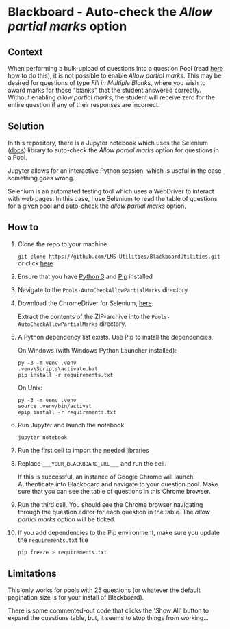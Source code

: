 # Blackboard - Auto-check the *Allow partial marks* option

## Context

When performing a bulk-upload of questions into a question Pool (read [here](https://help.blackboard.com/Learn/Instructor/Tests_Pools_Surveys/Reuse_Questions/Upload_Questions) how to do this), it is not possible to enable *Allow partial marks*. This may be desired for questions of type *Fill in Multiple Blanks*, where you wish to award marks for those "blanks" that the student answered correctly. Without enabling *allow partial marks*, the student will receive zero for the entire question if any of their responses are incorrect.



## Solution

In this repository, there is a Jupyter notebook which uses the Selenium ([docs](https://selenium-python.readthedocs.io/)) library to auto-check the *Allow partial marks* option for questions in a Pool.

Jupyter allows for an interactive Python session, which is useful in the case something goes wrong.

Selenium is an automated testing tool which uses a WebDriver to interact with web pages. In this case, I use Selenium to read the table of questions for a given pool and auto-check the *allow partial marks* option.



## How to

1. Clone the repo to your machine

   `git clone https://github.com/LMS-Utilities/BlackboardUtilities.git` or click [here](https://github.com/LMS-Utilities/BlackboardUtilities/archive/master.zip)

2. Ensure that you have [Python 3](https://www.python.org/downloads/) and [Pip](https://pip.pypa.io/en/stable/installing/) installed

3. Navigate to the `Pools-AutoCheckAllowPartialMarks` directory

4. Download the ChromeDriver for Selenium, [here](https://chromedriver.chromium.org/).

   Extract the contents of the ZIP-archive into the `Pools-AutoCheckAllowPartialMarks` directory.

5. A Python dependency list exists. Use Pip to install the dependencies.

   On Windows (with Windows Python Launcher installed):

   ```
   py -3 -m venv .venv
   .venv\Scripts\activate.bat
   pip install -r requirements.txt
   ```

   On Unix:

   ```
   py -3 -m venv .venv
   source .venv/bin/activat
   epip install -r requirements.txt
   ```


6. Run Jupyter and launch the notebook

   ```
   jupyter notebook
   ```

7. Run the first cell to import the needed libraries

8. Replace `___YOUR_BLACKBOARD_URL___` and run the cell. 

   If this is successful, an instance of Google Chrome will launch. Authenticate into Blackboard and navigate to your question pool. Make sure that you can see the table of questions in this Chrome browser.

9. Run the third cell. You should see the Chrome browser navigating through the question editor for each question in the table. The *allow partial marks* option will be ticked.

10. If you add dependencies to the Pip environment, make sure you update the `requirements.txt` file

    ```py
    pip freeze > requirements.txt
    ```

    

## Limitations

This only works for pools with 25 questions (or whatever the default pagination size is for your install of Blackboard).

There is some commented-out code that clicks the 'Show All' button to expand the questions table, but, it seems to stop things from working...